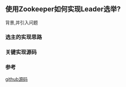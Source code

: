 ## 使用Zookeeper如何实现Leader选举?
背景,并引入问题

### 选主的实现思路

### 关键实现源码

### 参考

[github源码](https://github.com/yongzhizhan/blog-code)